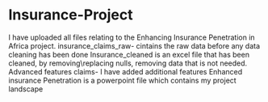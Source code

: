 # Insurance-Project
I have uploaded all files relating to the Enhancing Insurance Penetration in Africa project.
insurance_claims_raw- cintains the raw data before any data cleaning has been done
Insurance_cleaned is an excel file that has been cleaned, by removing\replacing nulls, removing data that is not needed.
Advanced features claims- I have added additional features
Enhanced insurance Penetration is a powerpoint file which contains my project landscape
